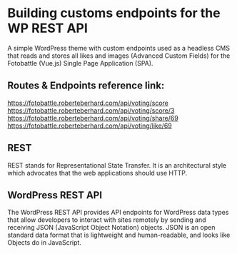 # Building customs endpoints for the WP REST API

A simple WordPress theme with custom endpoints used as a headless CMS that reads and stores all likes and images (Advanced Custom Fields) for the Fotobattle (Vue.js) Single Page Application (SPA).

## Routes & Endpoints reference link: 
https://fotobattle.roberteberhard.com/api/voting/score<br>
https://fotobattle.roberteberhard.com/api/voting/score/3<br>
https://fotobattle.roberteberhard.com/api/voting/share/69<br>
https://fotobattle.roberteberhard.com/api/voting/like/69

## REST
REST stands for Representational State Transfer. It is an architectural style which advocates that the web applications should use HTTP.

## WordPress REST API
The WordPress REST API provides API endpoints for WordPress data types that allow developers to interact with sites remotely by sending and receiving JSON (JavaScript Object Notation) objects. JSON is an open standard data format that is lightweight and human-readable, and looks like Objects do in JavaScript.
